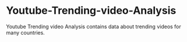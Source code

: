 # Youtube-Trending-video-Analysis
Youtube Trending video Analysis contains data about trending videos for many countries.
